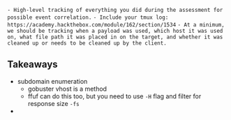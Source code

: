 `- High-level tracking of everything you did during the assessment for possible event correlation.`
`- Include your tmux log: https://academy.hackthebox.com/module/162/section/1534`
`- At a minimum, we should be tracking when a payload was used, which host it was used on, what file path it was placed in on the target, and whether it was cleaned up or needs to be cleaned up by the client.`

## Takeaways

- subdomain enumeration
	- gobuster vhost is a method
	- ffuf can do this too, but you need to use `-H` flag and filter for response size `-fs`
- 